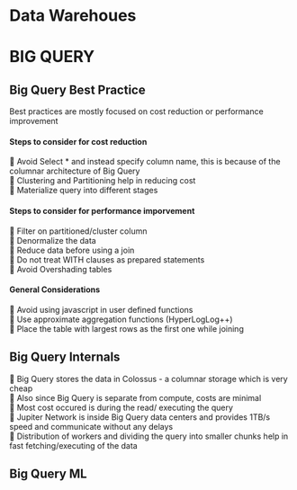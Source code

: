 # Data Warehoues


# BIG QUERY



## Big Query Best Practice 

Best practices are mostly focused on cost reduction or performance improvement

#### Steps to consider for cost reduction
🔹 Avoid Select * and instead specify column name, this is because of the columnar architecture of Big Query \
🔹 Clustering and Partitioning help in reducing cost \
🔹 Materialize query into different stages 

#### Steps to consider for performance imporvement 
🔹 Filter on partitioned/cluster column \
🔹 Denormalize the data \
🔹 Reduce data before using a join \
🔹 Do not treat WITH clauses as prepared statements \
🔹 Avoid Overshading tables 

#### General Considerations
🔹 Avoid using javascript in user defined functions \
🔹 Use approximate aggregation functions (HyperLogLog++) \
🔹 Place the table with largest rows as the first one while joining 


## Big Query Internals 

🔹 Big Query stores the data in Colossus - a columnar storage which is very cheap \
🔹 Also since Big Query is separate from compute, costs are minimal \
🔹 Most cost occured is during the read/ executing the query \
🔹 Jupiter Network is inside Big Query data centers and provides 1TB/s speed and communicate without any delays \
🔹 Distribution of workers and dividing the query into smaller chunks help in fast fetching/executing of the data 


## Big Query ML
